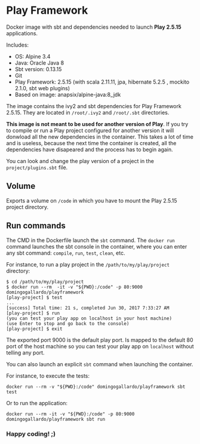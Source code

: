 # Play Framework 

Docker image with sbt and dependencies needed to launch **Play 2.5.15** applications.

Includes: 

- OS: Alpine 3.4
- Java: Oracle Java 8
- Sbt version: 0.13.15
- Git
- Play Framework: 2.5.15 (with scala 2.11.11, jpa, hibernate 5.2.5 , mockito 2.1.0, sbt web plugins)
- Based on image: anapsix/alpine-java:8_jdk

The image contains the ivy2 and sbt dependencies for Play Framework 2.5.15. They are located in `/root/.ivy2` and `/root/.sbt` directories. 

**This image is not meant to be used for another version of Play**. If you try to compile or run a Play project configured for another version it will donwload all the new dependencies in the container. This takes a lot of time and is useless, because the next time the container is created, all the dependencies have disapeared and the process has to begin again.

You can look and change the play version of a project in the `project/plugins.sbt` file.

## Volume

Exports a volume on `/code` in which you have to mount the Play 2.5.15 project directory.


## Run commands

The CMD in the Dockerfile launch the `sbt` command. The `docker run` command launches the sbt console in the container, where you can enter any sbt command: `compile`, `run`, `test`, `clean`, etc.

For instance, to run a play project in the `/path/to/my/play/project` directory:

```
$ cd /path/to/my/play/project
$ docker run --rm  -it -v "${PWD}:/code" -p 80:9000 domingogallardo/playframework
[play-project] $ test
...
[success] Total time: 21 s, completed Jun 30, 2017 7:33:27 AM
[play-project] $ run
(you can test your play app on localhost in your host machine)
(use Enter to stop and go back to the console)
[play-project] $ exit
```

The exported port 9000 is the default play port. Is mapped to the default 80 port of the host machine so you can test your play app on `localhost` without telling any port.

You can also launch an explicit `sbt` command when launching the container. 

For instance, to execute the tests:

```
docker run --rm -v "${PWD}:/code" domingogallardo/playframework sbt test
```

Or to run the application:

```
docker run --rm -it -v "${PWD}:/code" -p 80:9000 domingogallardo/playframework sbt run
```


### Happy coding! ;)
